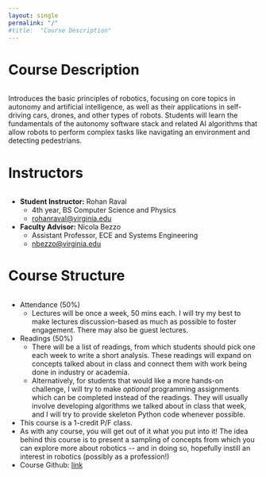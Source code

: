 ```yaml
---
layout: single
permalink: "/"
#title:  "Course Description"
---
```


<style> h1 { padding-bottom: 0.5em; border-bottom: 1px solid $border-color; }</style>


# **Course Description**
Introduces the basic principles of robotics, focusing on core topics in autonomy and artificial intelligence, as well as their applications in self-driving cars, drones, and other types of robots. Students will learn the fundamentals of the autonomy software stack and related AI algorithms that allow robots to perform complex tasks like navigating an environment and detecting pedestrians.

# **Instructors**
- **Student Instructor:** Rohan Raval
    - 4th year, BS Computer Science and Physics
    - rohanraval@virginia.edu
- **Faculty Advisor:** Nicola Bezzo
    - Assistant Professor, ECE and Systems Engineering
    - nbezzo@virginia.edu

# **Course Structure**

- Attendance (50%)
    - Lectures will be once a week, 50 mins each. I will try my best to make lectures discussion-based as much as possible to foster engagement. There may also be guest lectures.
- Readings (50%)
    - There will be a list of readings, from which students should pick one each week to write a short analysis. These readings will expand on concepts talked about in class and connect them with work being done in industry or academia.
    - Alternatively, for students that would like a more hands-on challenge, I will try to make _optional_ programming assignments which can be completed instead of the readings. They will usually involve developing algorithms we talked about in class that week, and I will try to provide skeleton Python code whenever possible.
- This course is a 1-credit P/F class.
- As with any course, you will get out of it what you put into it! The idea behind this course is to present a sampling of concepts from which you can explore more about robotics -- and in doing so, hopefully instill an interest in robotics (possibly as a profession!)
- Course Github: [link](https://www.github.com/rohanraval/cs1501)